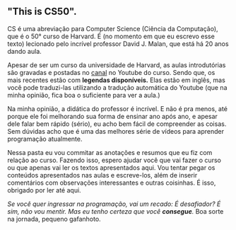 ## "This is CS50".

CS é uma abreviação para Computer Science (Ciência da Computação), que é o 50° curso de Harvard. É (no momento em que eu escrevo esse texto) lecionado pelo
incrível professor David J. Malan, que está há 20 anos dando aula. 

Apesar de ser um curso da universidade de Harvard, as aulas introdutórias são gravadas e postadas no [canal](https://www.youtube.com/channel/UCcabW7890RKJzL968QWEykA)
no Youtube do curso. Sendo que, os mais recentes estão com **legendas disponíveis.** Elas estão em inglês, mas você pode traduzi-las utilizando a tradução automática
do Youtube (que na minha opinião, fica boa o suficiente para ver a aula.)

Na minha opinião, a didática do professor é incrível. E não é pra menos, até porque ele foi melhorando sua forma de ensinar ano após ano, e apesar dele
falar bem rápido (sério), eu acho bem fácil de compreender as coisas. Sem dúvidas acho que é uma das melhores série de vídeos para aprender programação atualmente.

Nessa pasta eu vou commitar as anotações e resumos que eu fiz com relação ao curso. Fazendo isso, espero ajudar você que vai fazer o curso ou que apenas
vai ler os textos apresentados aqui. Vou tentar pegar os conteúdos apresentados nas aulas e escreve-los, além de inserir comentários com observações interessantes
e outras coisinhas. É isso, obrigado por ler até aqui.

_Se você quer ingressar na programação, vai um recado: É desafiador? É sim, não vou mentir. Mas eu tenho certeza que você **consegue**._
Boa sorte na jornada, pequeno gafanhoto.
